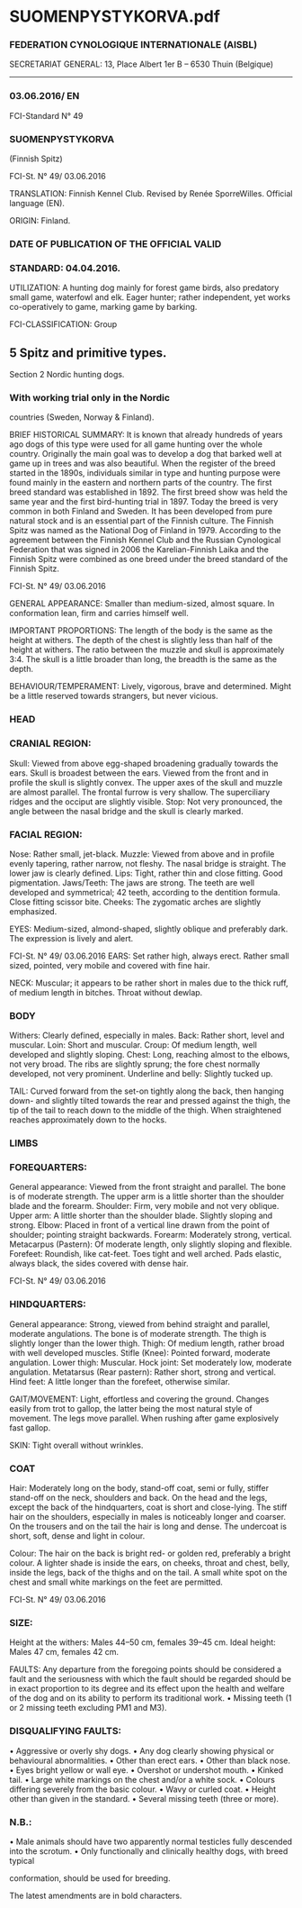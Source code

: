 # SUOMENPYSTYKORVA.pdf


### FEDERATION CYNOLOGIQUE INTERNATIONALE (AISBL)


SECRETARIAT GENERAL: 13, Place Albert 1er  B – 6530 Thuin (Belgique)
______________________________________________________________________________


### 03.06.2016/ EN



FCI-Standard N° 49

### SUOMENPYSTYKORVA


(Finnish Spitz)




FCI-St. N° 49/ 03.06.2016

TRANSLATION: Finnish Kennel Club. Revised by Renée SporreWilles. Official language (EN).

ORIGIN: Finland.

### DATE OF PUBLICATION OF THE OFFICIAL VALID



### STANDARD: 04.04.2016.



UTILIZATION: A hunting dog mainly for forest game birds, also
predatory small game, waterfowl and elk. Eager hunter; rather
independent, yet works co-operatively to game, marking game by
barking.

FCI-CLASSIFICATION: Group


## 5   Spitz and primitive types.



Section  2  Nordic hunting dogs.

### With working trial only in the Nordic



countries (Sweden, Norway & Finland).

BRIEF HISTORICAL SUMMARY: It is known that already
hundreds of years ago dogs of this type were used for all game
hunting over the whole country. Originally the main goal was to
develop a dog that barked well at game up in trees and was also
beautiful. When the register of the breed started in the 1890s,
individuals similar in type and hunting purpose were found mainly in
the eastern and northern parts of the country.
The first breed standard was established in 1892. The first breed
show was held the same year and the first bird-hunting trial in 1897.
Today the breed is very common in both Finland and Sweden. It has
been developed from pure natural stock and is an essential part of the
Finnish culture. The Finnish Spitz was named as the National Dog of
Finland in 1979. According to the agreement between the Finnish
Kennel Club and the Russian Cynological Federation that was signed
in 2006 the Karelian-Finnish Laika and the Finnish Spitz were
combined as one breed under the breed standard of the Finnish Spitz.




FCI-St. N° 49/ 03.06.2016

GENERAL APPEARANCE: Smaller than medium-sized, almost
square. In conformation lean, firm and carries himself well.

IMPORTANT PROPORTIONS: The length of the body is the
same as the height at withers. The depth of the chest is slightly less
than half of the height at withers. The ratio between the muzzle and
skull is approximately 3:4. The skull is a little broader than long, the
breadth is the same as the depth.

BEHAVIOUR/TEMPERAMENT: Lively, vigorous, brave and
determined. Might be a little reserved towards strangers, but never
vicious.

### HEAD



### CRANIAL REGION:


Skull: Viewed from above egg-shaped broadening gradually towards
the ears. Skull is broadest between the ears. Viewed from the front
and in profile the skull is slightly convex. The upper axes of the skull
and muzzle are almost parallel. The frontal furrow is very shallow.
The superciliary ridges and the occiput are slightly visible.
Stop: Not very pronounced, the angle between the nasal bridge and
the skull is clearly marked.

### FACIAL REGION:


Nose: Rather small, jet-black.
Muzzle: Viewed from above and in profile evenly tapering, rather
narrow, not fleshy. The nasal bridge is straight. The lower jaw is
clearly defined.
Lips: Tight, rather thin and close fitting. Good pigmentation.
Jaws/Teeth: The jaws are strong. The teeth are well developed and
symmetrical; 42 teeth, according to the dentition formula. Close
fitting scissor bite.
Cheeks: The zygomatic arches are slightly emphasized.

EYES: Medium-sized, almond-shaped, slightly oblique and
preferably dark. The expression is lively and alert.


FCI-St. N° 49/ 03.06.2016
EARS: Set rather high, always erect. Rather small sized, pointed,
very mobile and covered with fine hair.

NECK: Muscular; it appears to be rather short in males due to the
thick ruff, of medium length in bitches. Throat without dewlap.

### BODY


Withers: Clearly defined, especially in males.
Back: Rather short, level and muscular.
Loin: Short and muscular.
Croup: Of medium length, well developed and slightly sloping.
Chest: Long, reaching almost to the elbows, not very broad. The ribs
are slightly sprung; the fore chest normally developed, not very
prominent.
Underline and belly: Slightly tucked up.

TAIL: Curved forward from the set-on tightly along the back, then
hanging down- and slightly tilted towards the rear and pressed
against the thigh, the tip of the tail to reach down to the middle of the
thigh. When straightened reaches approximately down to the hocks.

### LIMBS



### FOREQUARTERS:


General appearance: Viewed from the front straight and parallel. The
bone is of moderate strength. The upper arm is a little shorter than
the shoulder blade and the forearm.
Shoulder: Firm, very mobile and not very oblique.
Upper arm: A little shorter than the shoulder blade. Slightly sloping
and strong.
Elbow: Placed in front of a vertical line drawn from the point of
shoulder; pointing straight backwards.
Forearm: Moderately strong, vertical.
Metacarpus (Pastern): Of moderate length, only slightly sloping and
flexible.
Forefeet: Roundish, like cat-feet. Toes tight and well arched. Pads
elastic, always black, the sides covered with dense hair.



FCI-St. N° 49/ 03.06.2016



### HINDQUARTERS:


General appearance: Strong, viewed from behind straight and
parallel, moderate angulations. The bone is of moderate strength. The
thigh is slightly longer than the lower thigh.
Thigh: Of medium length, rather broad with well developed muscles.
Stifle (Knee): Pointed forward, moderate angulation.
Lower thigh: Muscular.
Hock joint: Set moderately low, moderate angulation.
Metatarsus (Rear pastern): Rather short, strong and vertical.
Hind feet: A little longer than the forefeet, otherwise similar.

GAIT/MOVEMENT: Light, effortless and covering the ground.
Changes easily from trot to gallop, the latter being the most natural
style of movement. The legs move parallel. When rushing after game
explosively fast gallop.

SKIN: Tight overall without wrinkles.

### COAT


Hair: Moderately long on the body, stand-off coat, semi or fully,
stiffer stand-off on the neck, shoulders and back.
On the head and the legs, except the back of the hindquarters, coat is
short and close-lying. The stiff hair on the shoulders, especially in
males is noticeably longer and coarser. On the trousers and on the
tail the hair is long and dense. The undercoat is short, soft, dense and
light in colour.

Colour: The hair on the back is bright red- or golden red, preferably a
bright colour.
A lighter shade is inside the ears, on cheeks, throat and chest, belly,
inside the legs, back of the thighs and on the tail. A small white spot
on the chest and small white markings on the feet are permitted.




FCI-St. N° 49/ 03.06.2016


### SIZE:


Height at the withers:  Males 44–50 cm, females 39–45 cm.
Ideal height:
Males 47 cm, females 42 cm.

FAULTS: Any departure from the foregoing points should be
considered a fault and the seriousness with which the fault should be
regarded should be in exact proportion to its degree and its effect
upon the health and welfare of the dog and on its ability to perform
its traditional work.
•
Missing teeth (1 or 2 missing teeth excluding PM1 and M3).

### DISQUALIFYING FAULTS:


•
Aggressive or overly shy dogs.
•
Any dog clearly showing physical or behavioural abnormalities.
•
Other than erect ears.
•
Other than black nose.
•
Eyes bright yellow or wall eye.
•
Overshot or undershot mouth.
•
Kinked tail.
•
Large white markings on the chest and/or a white sock.
•
Colours differing severely from the basic colour.
•
Wavy or curled coat.
•
Height other than given in the standard.
•
Several missing teeth (three or more).

### N.B.:


•
Male animals should have two apparently normal testicles fully
descended into the scrotum.
•
Only functionally and clinically healthy dogs, with breed typical

conformation, should be used for breeding.

The latest amendments are in bold characters.






